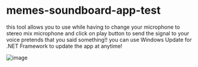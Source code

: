 # memes-soundboard-app-test
this tool allows you to use while having to change your microphone to stereo mix microphone and click on play button to send the signal to your voice pretends that you said something!!
you can use Windows Update for .NET Framework to update the app at anytime!

![image](https://github.com/brojamesA/memes-soundboard-app-test/assets/141360241/602b6f8f-0f58-45eb-beee-ffa946558062)


